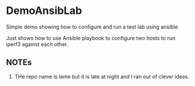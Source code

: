 # DemoAnsibLab
Simple demo showing how to configure and run a test lab using ansible

Just shows how to use Ansible playbook to configure two hosts to run iperf3 against each other.

## NOTEs
1. THe repo name is lame but it is late at night and I ran out of clever ideas.
